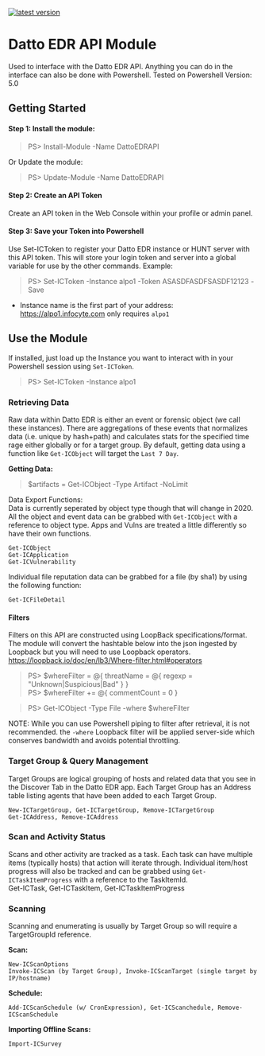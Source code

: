 [![latest version](https://img.shields.io/powershellgallery/v/DattoEDRAPI.svg?label=latest+version)](https://www.powershellgallery.com/packages/DattoEDRAPI)

# Datto EDR API Module
Used to interface with the Datto EDR API. Anything you can do in the interface can also be done with Powershell.
Tested on Powershell Version: 5.0

## Getting Started

#### Step 1: Install the module:
> PS> Install-Module -Name DattoEDRAPI

Or Update the module:
> PS> Update-Module -Name DattoEDRAPI

#### Step 2: Create an API Token
Create an API token in the Web Console within your profile or admin panel.

#### Step 3: Save your Token into Powershell
Use Set-ICToken to register your Datto EDR instance or HUNT server with this API token. This will store your login token and server into a global variable for use by the other commands.
Example:
> PS> Set-ICToken -Instance alpo1 -Token ASASDFASDFSASDF12123 -Save

- Instance name is the first part of your address: https://alpo1.infocyte.com only requires `alpo1`


## Use the Module
If installed, just load up the Instance you want to interact with in your Powershell session using `Set-ICToken`.
> PS> Set-ICToken -Instance alpo1

### Retrieving Data
Raw data within Datto EDR is either an event or forensic object (we call these instances). There are aggregations of these events that normalizes data (i.e. unique by hash+path) and calculates stats for the specified time rage either globally or for a target group. By default, getting data using a function like `Get-ICObject` will target the `Last 7 Day`.  


**Getting Data:**  
> $artifacts = Get-ICObject -Type Artifact -NoLimit

Data Export Functions:  
Data is currently seperated by object type though that will change in 2020. All the object and event data can be grabbed with `Get-ICObject` with a reference to object type. Apps and Vulns are treated a little differently so have their own functions.  

	Get-ICObject
	Get-ICApplication
	Get-ICVulnerability
	
Individual file reputation data can be grabbed for a file (by sha1) by using the following function:  
	
	Get-ICFileDetail


#### Filters
Filters on this API are constructed using LoopBack specifications/format. The module will convert the hashtable below into the json ingested by Loopback but you will need to use Loopback operators. 
https://loopback.io/doc/en/lb3/Where-filter.html#operators  

> PS> $whereFilter = @{ threatName = @{ regexp = "Unknown|Suspicious|Bad" } }  
> PS> $whereFilter += @{ commentCount = 0 }

> PS> Get-ICObject -Type File -where $whereFilter  

NOTE: While you can use Powershell piping to filter after retrieval, it is not recommended. the `-where` Loopback filter will be applied server-side which conserves bandwidth and avoids potential throttling.


### Target Group & Query Management
Target Groups are logical grouping of hosts and related data that you see in the Discover Tab in the Datto EDR app. Each Target Group has an Address table listing agents that have been added to each Target Group.  

	New-ICTargetGroup, Get-ICTargetGroup, Remove-ICTargetGroup
	Get-ICAddress, Remove-ICAddress

	
### Scan and Activity Status
Scans and other activity are tracked as a task. Each task can have multiple items (typically hosts) that action will iterate through. Individual item/host progress will also be tracked and can be grabbed using `Get-ICTaskItemProgress` with a reference to the TaskItemId.  
    Get-ICTask, Get-ICTaskItem, Get-ICTaskItemProgress

### Scanning
Scanning and enumerating is usually by Target Group so will require a TargetGroupId reference. 
	
**Scan:**  

	New-ICScanOptions
	Invoke-ICScan (by Target Group), Invoke-ICScanTarget (single target by IP/hostname)

**Schedule:**  
	
	Add-ICScanSchedule (w/ CronExpression), Get-ICScanchedule, Remove-ICScanSchedule

**Importing Offline Scans:**  

	Import-ICSurvey
